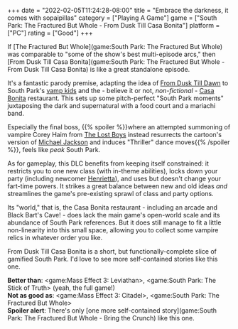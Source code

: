 +++
date = "2022-02-05T11:24:28-08:00"
title = "Embrace the darkness, it comes with sopaipillas"
category = ["Playing A Game"]
game = ["South Park: The Fractured But Whole - From Dusk Till Casa Bonita"]
platform = ["PC"]
rating = ["Good"]
+++

If [The Fractured But Whole](game:South Park: The Fractured But Whole) was comparable to "some of the show's best multi-episode arcs," then [From Dusk Till Casa Bonita](game:South Park: The Fractured But Whole - From Dusk Till Casa Bonita) is like a great standalone episode.

It's a fantastic parody premise, adapting the idea of <a href="https://www.imdb.com/title/tt0116367/">From Dusk Till Dawn</a> to South Park's <a href="https://southpark.fandom.com/wiki/South_Park_Vampire_Society">vamp kids</a> and the - believe it or not, <i>non-fictional</i> - <a href="https://southpark.fandom.com/wiki/Casa_Bonita_(Location)">Casa Bonita</a> restaurant.  This sets up some pitch-perfect "South Park moments" juxtaposing the dark and supernatural with a food court and a mariachi band.

Especially the final boss, {{% spoiler %}}where an attempted summoning of vampire Corey Haim from <a href="https://www.imdb.com/title/tt0093437/">The Lost Boys</a> instead resurrects the cartoon's version of <a href="https://southpark.fandom.com/wiki/Michael_Jackson">Michael Jackson</a> and induces "Thriller" dance moves{{% /spoiler %}}, feels like <i>peak</i> South Park.

As for gameplay, this DLC benefits from keeping itself constrained: it restricts you to one new class (with in-theme abilities), locks down your party (including newcomer <a href="https://southpark.fandom.com/wiki/Henrietta_Biggle">Henrietta</a>), and uses but doesn't change your fart-time powers.  It strikes a great balance between new and old ideas <i>and</i> streamlines the game's pre-existing sprawl of class and party options.

Its "world," that is, the Casa Bonita restaurant - including an arcade and Black Bart's Cave! - does lack the main game's open-world scale and its abundance of South Park references.  But it does still manage to fit a little non-linearity into this small space, allowing you to collect some vampire relics in whatever order you like.

From Dusk Till Casa Bonita is a short, but functionally-complete slice of gamified South Park.  I'd love to see more self-contained stories like this one.

<b>Better than</b>: <game:Mass Effect 3: Leviathan>, <game:South Park: The Stick of Truth> (yeah, the full game!)  
<b>Not as good as</b>: <game:Mass Effect 3: Citadel>, <game:South Park: The Fractured But Whole>  
<b>Spoiler alert</b>: There's only [one more self-contained story](game:South Park: The Fractured But Whole - Bring the Crunch) like this one.
